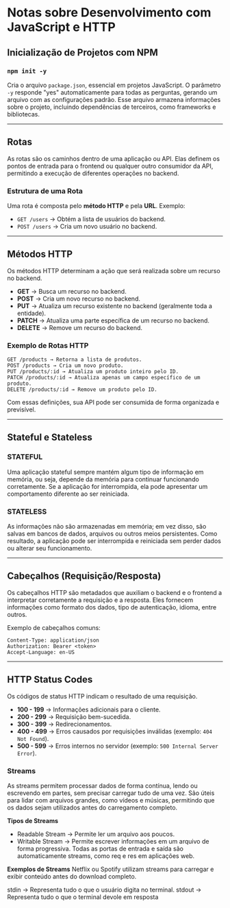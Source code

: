 # Notas sobre Desenvolvimento com JavaScript e HTTP

## Inicialização de Projetos com NPM

### `npm init -y`
Cria o arquivo `package.json`, essencial em projetos JavaScript. O parâmetro `-y` responde "yes" automaticamente para todas as perguntas, gerando um arquivo com as configurações padrão. Esse arquivo armazena informações sobre o projeto, incluindo dependências de terceiros, como frameworks e bibliotecas.

---

## Rotas

As rotas são os caminhos dentro de uma aplicação ou API. Elas definem os pontos de entrada para o frontend ou qualquer outro consumidor da API, permitindo a execução de diferentes operações no backend.

### Estrutura de uma Rota
Uma rota é composta pelo **método HTTP** e pela **URL**. Exemplo:
- `GET /users` → Obtém a lista de usuários do backend.
- `POST /users` → Cria um novo usuário no backend.

---

## Métodos HTTP
Os métodos HTTP determinam a ação que será realizada sobre um recurso no backend.

- **GET** → Busca um recurso no backend.
- **POST** → Cria um novo recurso no backend.
- **PUT** → Atualiza um recurso existente no backend (geralmente toda a entidade).
- **PATCH** → Atualiza uma parte específica de um recurso no backend.
- **DELETE** → Remove um recurso do backend.

### Exemplo de Rotas HTTP
```plaintext
GET /products → Retorna a lista de produtos.
POST /products → Cria um novo produto.
PUT /products/:id → Atualiza um produto inteiro pelo ID.
PATCH /products/:id → Atualiza apenas um campo específico de um produto.
DELETE /products/:id → Remove um produto pelo ID.
```

Com essas definições, sua API pode ser consumida de forma organizada e previsível.

---

## Stateful e Stateless

### **STATEFUL**
Uma aplicação stateful sempre mantém algum tipo de informação em memória, ou seja, depende da memória para continuar funcionando corretamente. Se a aplicação for interrompida, ela pode apresentar um comportamento diferente ao ser reiniciada.

### **STATELESS**
As informações não são armazenadas em memória; em vez disso, são salvas em bancos de dados, arquivos ou outros meios persistentes. Como resultado, a aplicação pode ser interrompida e reiniciada sem perder dados ou alterar seu funcionamento.

---

## Cabeçalhos (Requisição/Resposta)
Os cabeçalhos HTTP são metadados que auxiliam o backend e o frontend a interpretar corretamente a requisição e a resposta. Eles fornecem informações como formato dos dados, tipo de autenticação, idioma, entre outros.

Exemplo de cabeçalhos comuns:
```plaintext
Content-Type: application/json
Authorization: Bearer <token>
Accept-Language: en-US
```

---

## HTTP Status Codes
Os códigos de status HTTP indicam o resultado de uma requisição.

- **100 - 199** → Informações adicionais para o cliente.
- **200 - 299** → Requisição bem-sucedida.
- **300 - 399** → Redirecionamentos.
- **400 - 499** → Erros causados por requisições inválidas (exemplo: `404 Not Found`).
- **500 - 599** → Erros internos no servidor (exemplo: `500 Internal Server Error`).

### Streams
As streams permitem processar dados de forma contínua, lendo ou escrevendo em partes, sem precisar carregar tudo de uma vez. São úteis para lidar com arquivos grandes, como vídeos e músicas, permitindo que os dados sejam utilizados antes do carregamento completo.

**Tipos de Streams**

- Readable Stream → Permite ler um arquivo aos poucos.
- Writable Stream → Permite escrever informações em um arquivo de forma progressiva.
Todas as portas de entrada e saída são automaticamente streams, como req e res em aplicações web.

**Exemplos de Streams**
Netflix ou Spotify utilizam streams para carregar e exibir conteúdo antes do download completo.

stdin → Representa tudo o que o usuário digita no terminal.
stdout → Representa tudo o que o terminal devole em resposta